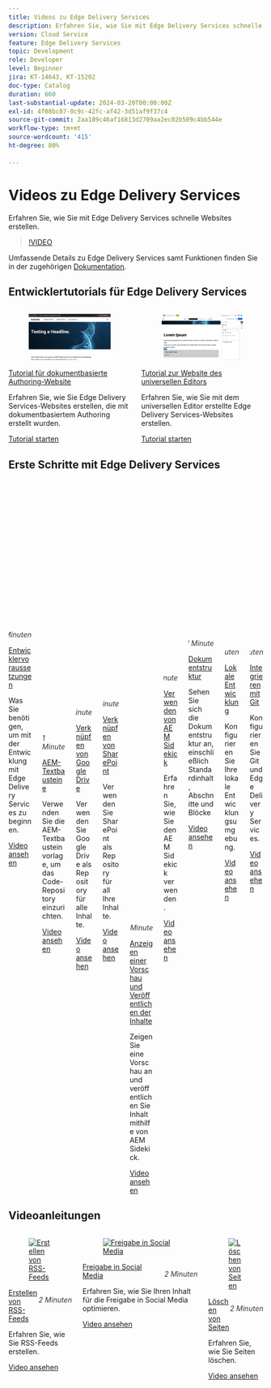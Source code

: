 ```yaml
---
title: Videos zu Edge Delivery Services
description: Erfahren Sie, wie Sie mit Edge Delivery Services schnelle Websites erstellen.
version: Cloud Service
feature: Edge Delivery Services
topic: Development
role: Developer
level: Beginner
jira: KT-14643, KT-15202
doc-type: Catalog
duration: 660
last-substantial-update: 2024-03-20T00:00:00Z
exl-id: 4f08bc07-0c9c-42fc-af42-3d51af9f37c4
source-git-commit: 2aa189c46af16813d2709aa2ec02b509c4bb544e
workflow-type: tm+mt
source-wordcount: '415'
ht-degree: 80%

---
```


# Videos zu Edge Delivery Services

Erfahren Sie, wie Sie mit Edge Delivery Services schnelle Websites erstellen.

>[!VIDEO](https://video.tv.adobe.com/v/3427989/?learn=on)

Umfassende Details zu Edge Delivery Services samt Funktionen finden Sie in der zugehörigen [Dokumentation](https://experienceleague.adobe.com/de/docs/experience-manager-cloud-service/content/edge-delivery/overview).


## Entwicklertutorials für Edge Delivery Services


<div class="columns is-multiline">
    <!-- Document-based authoring -->
    <div class="column is-half-tablet is-half-desktop is-one-half-widescreen"
      aria-label="Document-based authoring and Edge Delivery Services tutorial" tabindex="0">
      <div class="card">
        <div class="card-image">
          <figure class="image is-16by9">
            <a href="https://experienceleague.adobe.com/en/docs/experience-manager-cloud-service/content/edge-delivery/build/tutorial" title="Tutorial für dokumentbasierte Authoring-Website"
              tabindex="-1">
              <img class="is-bordered-r-small"
                src="./assets/overview/document-based-authoring-tutorial.png"
                alt="Tutorial für dokumentbasierte Authoring-Website">
            </a>
          </figure>
        </div>
        <div class="card-content is-padded-small">
          <div class="content">
            <p class="headline is-size-6 has-text-weight-bold">
              <a href="https://experienceleague.adobe.com/en/docs/experience-manager-cloud-service/content/edge-delivery/build/tutorial" title="Tutorial für dokumentbasierte Authoring-Website">Tutorial für dokumentbasierte Authoring-Website</a>
            </p>
            <p class="is-size-6">Erfahren Sie, wie Sie Edge Delivery Services-Websites erstellen, die mit dokumentbasiertem Authoring erstellt wurden.</p>
            <a href="https://experienceleague.adobe.com/en/docs/experience-manager-cloud-service/content/edge-delivery/build/tutorial" class="spectrum-Button
              spectrum-Button--outline spectrum-Button--primary
              spectrum-Button--sizeM">
              <span class="spectrum-Button-label has-no-wrap
                has-text-weight-bold">Tutorial starten</span>
            </a>
          </div>
        </div>
      </div>
    </div>
    <!-- Universal Editor -->
    <div class="column is-half-tablet is-half-desktop is-one-half-widescreen"
      aria-label="Universal Editor and Edge Delivery Services tutorial" tabindex="1">
      <div class="card">
        <div class="card-image">
          <figure class="image is-16by9">
            <a href="https://experienceleague.adobe.com/en/docs/experience-manager-cloud-service/content/edge-delivery/wysiwyg-authoring/edge-dev-getting-started" title="Tutorial zur Website des universellen Editors"
              tabindex="-1">
              <img class="is-bordered-r-small"
                src="./assets/overview/universal-editor-tutorial.png"
                alt="Tutorial zur Website des universellen Editors">
            </a>
          </figure>
        </div>
        <div class="card-content is-padded-small">
          <div class="content">
            <p class="headline is-size-6 has-text-weight-bold">
              <a href="https://experienceleague.adobe.com/en/docs/experience-manager-cloud-service/content/edge-delivery/wysiwyg-authoring/edge-dev-getting-started" title="Tutorial zur Website des universellen Editors">Tutorial zur Website des universellen Editors</a>
            </p>
            <p class="is-size-6">Erfahren Sie, wie Sie mit dem universellen Editor erstellte Edge Delivery Services-Websites erstellen.</p>
            <a href="https://experienceleague.adobe.com/en/docs/experience-manager-cloud-service/content/edge-delivery/wysiwyg-authoring/edge-dev-getting-started" class="spectrum-Button
              spectrum-Button--outline spectrum-Button--primary
              spectrum-Button--sizeM">
              <span class="spectrum-Button-label has-no-wrap
                has-text-weight-bold">Tutorial starten</span>
            </a>
          </div>
        </div>
      </div>
    </div>    
  </div>




## Erste Schritte mit Edge Delivery Services

<div class="columns is-multiline">
    <!-- Prerequisites -->
    <div class="column is-half-tablet is-half-desktop is-one-third-widescreen"
      aria-label="Prerequisites" tabindex="1">
      <div class="card">
        <div class="card-image">
          <figure class="image is-16by9">
            <a href="./developing/prerequisites.md" title="Voraussetzungen"
              tabindex="-1">
              <img class="is-bordered-r-small"
                src="https://video.tv.adobe.com/v/3425709/?format=jpeg"
                alt="Voraussetzungen">
            </a>
          </figure>
        </div>
        <div class="card-content is-padded-small">
          <div class="content">
            <p style="float: right;font-style: italic; color: #363636"
              class="is-size-6">5 Minuten</p>
            <p class="headline is-size-6 has-text-weight-bold">
              <a href="./developing/prerequisites.md" title="Voraussetzungen">Entwicklervoraussetzungen</a>
            </p>
            <p class="is-size-6">Was Sie benötigen, um mit der Entwicklung mit Edge Delivery Services zu beginnen.</p>
            <a href="./developing/prerequisites.md" class="spectrum-Button
              spectrum-Button--outline spectrum-Button--primary
              spectrum-Button--sizeM">
<span class="spectrum-Button-label has-no-wrap
                has-text-weight-bold">Video ansehen</span>
</a>
          </div>
        </div>
      </div>
    </div> 
    <!-- Setting up your Repository-->
    <div class="column is-half-tablet is-half-desktop is-one-third-widescreen"
      aria-label="Set up Code Repository with Boilerplate Template" tabindex="2">
      <div class="card">
        <div class="card-image">
          <figure class="image is-16by9">
            <a href="./developing/aem-boilerplate.md" title="Verwenden der Textbausteinvorlage"
              tabindex="-1">
              <img class="is-bordered-r-small"
                src="https://video.tv.adobe.com/v/3425713/?format=jpeg" alt="Einrichten von
Textbausteinen">
            </a>
          </figure>
        </div>
        <div class="card-content is-padded-small">
          <div class="content">
            <p style="float: right;font-style: italic; color: #363636"
              class="is-size-6">1 Minute</p>
            <p class="headline is-size-6 has-text-weight-bold">
              <a href="./developing/aem-boilerplate.md" title="Verwenden der Textbausteinvorlage">AEM-Textbausteine</a>
            </p>
            <p class="is-size-6">Verwenden Sie die AEM-Textbausteinvorlage, um das Code-Repository einzurichten.</p>
            <a href="./developing/aem-boilerplate.md" class="spectrum-Button
              spectrum-Button--outline spectrum-Button--primary
              spectrum-Button--sizeM">
<span class="spectrum-Button-label has-no-wrap
                has-text-weight-bold">Video ansehen</span>
</a>
          </div>
        </div>
      </div>
    </div>
    <!-- Linking Google Drive -->
    <div class="column is-half-tablet is-half-desktop is-one-third-widescreen"
      aria-label="Link Google Drive" tabindex="3">
      <div class="card">
        <div class="card-image">
          <figure class="image is-16by9">
            <a href="./developing/content-repository.md" title="Verknüpfen von Google Drive"
              tabindex="-1">
              <img class="is-bordered-r-small"
                src="https://video.tv.adobe.com/v/3425711/?format=jpeg" alt="Verknüpfen von Google Drive">
            </a>
          </figure>
        </div>
        <div class="card-content is-padded-small">
          <div class="content">
            <p style="float: right;font-style: italic; color: #363636"
              class="is-size-6">1 Minute</p>
            <p class="headline is-size-6 has-text-weight-bold">
              <a href="./developing/content-repository.md" title="Verknüpfen von Google Drive">Verknüpfen von Google Drive</a>
            </p>
            <p class="is-size-6">Verwenden Sie Google Drive als Repository für alle Inhalte.</p>
            <a href="./developing/content-repository.md" class="spectrum-Button
              spectrum-Button--outline spectrum-Button--primary
              spectrum-Button--sizeM">
<span class="spectrum-Button-label has-no-wrap
                has-text-weight-bold">Video ansehen</span>
</a>
          </div>
        </div>
      </div>
    </div>
    <!-- Link Sharepoint --->
    <div class="column is-half-tablet is-half-desktop is-one-third-widescreen"
      aria-label="Link Sharepoint" tabindex="4">
      <div class="card">
        <div class="card-image">
          <figure class="image is-16by9">
            <a href="./developing/content-repository.md" title="Verknüpfen von SharePoint" tabindex="-1">
              <img class="is-bordered-r-small"
                src="https://video.tv.adobe.com/v/3425712/?format=jpeg"
                alt="Verknüpfen von SharePoint">
            </a>
          </figure>
        </div>
        <div class="card-content is-padded-small">
          <div class="content">
            <p style="float: right;font-style: italic; color: #363636"
              class="is-size-6">1 Minute</p>
            <p class="headline is-size-6 has-text-weight-bold">
              <a href="./developing/content-repository.md" title="Verknüpfen von SharePoint">Verknüpfen von SharePoint</a>
            </p>
            <p class="is-size-6">Verwenden Sie SharePoint als Repository für all Ihre Inhalte.</p>
            <a href="./developing/content-repository.md"
              class="spectrum-Button spectrum-Button--outline
              spectrum-Button--primary spectrum-Button--sizeM">
<span class="spectrum-Button-label has-no-wrap
                has-text-weight-bold">Video ansehen</span>
</a>
          </div>
        </div>
      </div>
    </div>
    <!-- Previewing and Publishing Content -->
    <div class="column is-half-tablet is-half-desktop is-one-third-widescreen"
      aria-label="Previewing and Publishing Content" tabindex="5">
      <div class="card">
        <div class="card-image">
          <figure class="image is-16by9">
            <a href="./developing/preview-and-publish.md" title="Anzeigen einer Vorschau und Veröffentlichen der Inhalte"
              tabindex="-1">
              <img class="is-bordered-r-small"
                src="https://video.tv.adobe.com/v/3425714/?format=jpeg" alt="Anzeigen einer Vorschau und Veröffentlichen der Inhalte">
            </a>
          </figure>
        </div>
        <div class="card-content is-padded-small">
          <div class="content">
            <p style="float: right;font-style: italic; color: #363636"
              class="is-size-6">1 Minute</p>
            <p class="headline is-size-6 has-text-weight-bold">
              <a href="./developing/preview-and-publish.md" title="Anzeigen einer Vorschau und Veröffentlichen der Inhalte">Anzeigen einer Vorschau und Veröffentlichen der Inhalte</a>
            </p>
            <p class="is-size-6">Zeigen Sie eine Vorschau an und veröffentlichen Sie Inhalt mithilfe von AEM Sidekick.</p>
            <a href="./developing/preview-and-publish.md" class="spectrum-Button
              spectrum-Button--outline spectrum-Button--primary
              spectrum-Button--sizeM">
<span class="spectrum-Button-label has-no-wrap
                has-text-weight-bold">Video ansehen</span>
</a>
          </div>
        </div>
      </div>
    </div>
    <!-- Using the Sidekick -->
    <div class="column is-half-tablet is-half-desktop is-one-third-widescreen"
      aria-label="Using the Sidekick" tabindex="6">
      <div class="card">
        <div class="card-image">
          <figure class="image is-16by9">
            <a href="./developing/sidekick.md" title="Verwenden von Sidekick"
              tabindex="-1">
              <img class="is-bordered-r-small"
                src="https://video.tv.adobe.com/v/3425715/?format=jpeg"
                alt="Verwenden von Sidekick">
            </a>
          </figure>
        </div>
        <div class="card-content is-padded-small">
          <div class="content">
            <p style="float: right;font-style: italic; color: #363636"
              class="is-size-6">1 Minute</p>
            <p class="headline is-size-6 has-text-weight-bold">
              <a href="./developing/sidekick.md" title="Verwenden von Sidekick">Verwenden von AEM Sidekick</a>
            </p>
            <p class="is-size-6">Erfahren Sie, wie Sie den AEM Sidekick verwenden.</p>
            <a href="./developing/sidekick.md" class="spectrum-Button
              spectrum-Button--outline spectrum-Button--primary
              spectrum-Button--sizeM">
<span class="spectrum-Button-label has-no-wrap
                has-text-weight-bold">Video ansehen</span>
</a>
          </div>
        </div>
      </div>
    </div>
 <!-- Document Structure -->
    <div class="column is-half-tablet is-half-desktop is-one-third-widescreen"
      aria-label="Document Structure" tabindex="6">
      <div class="card">
        <div class="card-image">
          <figure class="image is-16by9">
            <a href="./developing/document-structure.md" title="Dokumentstruktur"
              tabindex="-1">
              <img class="is-bordered-r-small"
                src="https://video.tv.adobe.com/v/3425716/?format=jpeg"
                alt="Dokumentstruktur">
            </a>
          </figure>
        </div>
        <div class="card-content is-padded-small">
          <div class="content">
            <p style="float: right;font-style: italic; color: #363636"
              class="is-size-6">1 Minute</p>
            <p class="headline is-size-6 has-text-weight-bold">
              <a href="./developing/document-structure.md" title="Dokumentstruktur">Dokumentstruktur</a>
            </p>
            <p class="is-size-6">Sehen Sie sich die Dokumentstruktur an, einschließlich Standardinhalt, Abschnitte und Blöcke </p>
            <a href="./developing/document-structure.md" class="spectrum-Button
              spectrum-Button--outline spectrum-Button--primary
              spectrum-Button--sizeM">
<span class="spectrum-Button-label has-no-wrap
                has-text-weight-bold">Video ansehen</span>
</a>
          </div>
        </div>
      </div>
    </div>  
     <!--Local Development -->
    <div class="column is-half-tablet is-half-desktop is-one-third-widescreen"
      aria-label="Local Development" tabindex="7">
      <div class="card">
        <div class="card-image">
          <figure class="image is-16by9">
            <a href="./developing/local-development.md" title="Lokale Entwicklung"
              tabindex="-1">
              <img class="is-bordered-r-small"
                src="https://video.tv.adobe.com/v/3425717/?format=jpeg"
                alt="Lokale Entwicklung">
            </a>
          </figure>
        </div>
        <div class="card-content is-padded-small">
          <div class="content">
            <p style="float: right;font-style: italic; color: #363636"
              class="is-size-6">2 Minuten</p>
            <p class="headline is-size-6 has-text-weight-bold">
              <a href="./developing/local-development.md" title="Lokale Entwicklung">Lokale Entwicklung</a>
            </p>
            <p class="is-size-6">Konfigurieren Sie Ihre lokale Entwicklungsumgebung.</p>
            <a href="./developing/local-development.md" class="spectrum-Button
              spectrum-Button--outline spectrum-Button--primary
              spectrum-Button--sizeM">
<span class="spectrum-Button-label has-no-wrap
                has-text-weight-bold">Video ansehen</span>
</a>
          </div>
        </div>
      </div>
    </div>
    <!--Integrate with Git -->
    <div class="column is-half-tablet is-half-desktop is-one-third-widescreen"
      aria-label="Integrate with Git" tabindex="7">
      <div class="card">
        <div class="card-image">
          <figure class="image is-16by9">
            <a href="./developing/git.md" title="Integrieren mit Git"
              tabindex="-1">
              <img class="is-bordered-r-small"
                src="https://video.tv.adobe.com/v/3425718/?format=jpeg"
                alt="Integrieren mit Git">
            </a>
          </figure>
        </div>
        <div class="card-content is-padded-small">
          <div class="content">
            <p style="float: right;font-style: italic; color: #363636"
              class="is-size-6">2 Minuten</p>
            <p class="headline is-size-6 has-text-weight-bold">
              <a href="./developing/git.md" title="Integrieren mit Git">Integrieren mit Git</a>
            </p>
            <p class="is-size-6">Konfigurieren Sie Git und Edge Delivery Services.</p>
            <a href="./developing/git.md" class="spectrum-Button
              spectrum-Button--outline spectrum-Button--primary
              spectrum-Button--sizeM">
<span class="spectrum-Button-label has-no-wrap
                has-text-weight-bold">Video ansehen</span>
</a>
          </div>
        </div>
      </div>
    </div>
</div>

## Videoanleitungen

<div class="columns is-multiline">
    <!--Create RSS Feeds -->
    <div class="column is-half-tablet is-half-desktop is-one-third-widescreen"
      aria-label="Create RSS Feeds" tabindex="7">
      <div class="card">
        <div class="card-image">
          <figure class="image is-16by9">
            <a href="./how-to/rss.md" title="Erstellen von RSS-Feeds"
              tabindex="-1">
              <img class="is-bordered-r-small"
                src="https://video.tv.adobe.com/v/3425725/?format=jpeg"
                alt="Erstellen von RSS-Feeds">
            </a>
          </figure>
        </div>
        <div class="card-content is-padded-small">
          <div class="content">
            <p style="float: right;font-style: italic; color: #363636"
              class="is-size-6">2 Minuten</p>
            <p class="headline is-size-6 has-text-weight-bold">
              <a href="./how-to/rss.md" title="Erstellen von RSS-Feeds">Erstellen von RSS-Feeds</a>
            </p>
            <p class="is-size-6">Erfahren Sie, wie Sie RSS-Feeds erstellen.</p>
            <a href="./how-to/rss.md" class="spectrum-Button
              spectrum-Button--outline spectrum-Button--primary
              spectrum-Button--sizeM">
<span class="spectrum-Button-label has-no-wrap
                has-text-weight-bold">Video ansehen</span>
</a>
          </div>
        </div>
      </div>
    </div>
    <!--Social Media Sharing -->
    <div class="column is-half-tablet is-half-desktop is-one-third-widescreen"
      aria-label="Social Media Sharing" tabindex="7">
      <div class="card">
        <div class="card-image">
          <figure class="image is-16by9">
            <a href="./how-to/social-media-sharing.md" title="Freigabe in Social Media"
              tabindex="-1">
              <img class="is-bordered-r-small"
                src="https://video.tv.adobe.com/v/3425974/?format=jpeg"
                alt="Freigabe in Social Media">
            </a>
          </figure>
        </div>
        <div class="card-content is-padded-small">
          <div class="content">
            <p style="float: right;font-style: italic; color: #363636"
              class="is-size-6">2 Minuten</p>
            <p class="headline is-size-6 has-text-weight-bold">
              <a href="./how-to/social-media-sharing.md" title="Freigabe in Social Media">Freigabe in Social Media</a>
            </p>
            <p class="is-size-6">Erfahren Sie, wie Sie Ihren Inhalt für die Freigabe in Social Media optimieren.</p>
            <a href="./how-to/social-media-sharing.md" class="spectrum-Button
              spectrum-Button--outline spectrum-Button--primary
              spectrum-Button--sizeM">
<span class="spectrum-Button-label has-no-wrap
                has-text-weight-bold">Video ansehen</span>
</a>
          </div>
        </div>
      </div>
    </div>
    <!--Delete a Page -->
    <div class="column is-half-tablet is-half-desktop is-one-third-widescreen"
      aria-label="Deleting Pages" tabindex="7">
      <div class="card">
        <div class="card-image">
          <figure class="image is-16by9">
            <a href="./how-to/delete-page.md" title="Löschen von Seiten"
              tabindex="-1">
              <img class="is-bordered-r-small"
                src="https://video.tv.adobe.com/v/3425973/?format=jpeg"
                alt="Löschen von Seiten">
            </a>
          </figure>
        </div>
        <div class="card-content is-padded-small">
          <div class="content">
            <p style="float: right;font-style: italic; color: #363636"
              class="is-size-6">2 Minuten</p>
            <p class="headline is-size-6 has-text-weight-bold">
              <a href="./how-to/delete-page.md" title="Löschen von Seiten">Löschen von Seiten</a>
            </p>
            <p class="is-size-6">Erfahren Sie, wie Sie Seiten löschen.</p>
            <a href="./how-to/delete-page.md" class="spectrum-Button
              spectrum-Button--outline spectrum-Button--primary
              spectrum-Button--sizeM">
<span class="spectrum-Button-label has-no-wrap
                has-text-weight-bold">Video ansehen</span>
</a>
          </div>
        </div>
      </div>
    </div>    
  </div>
